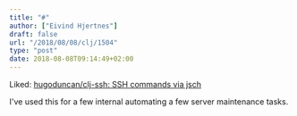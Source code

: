 ```yaml
---
title: "#"
author: ["Eivind Hjertnes"]
draft: false
url: "/2018/08/08/clj/1504"
type: "post"
date: 2018-08-08T09:14:49+02:00
---
```


Liked: [hugoduncan/clj-ssh: SSH
commands via jsch](https://github.com/hugoduncan/clj-ssh)

I've used this for a few internal automating a few server maintenance
tasks.
